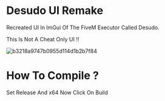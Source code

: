 # Desudo UI Remake

Recreated UI In ImGui Of The FiveM Executor Called Desudo.

This Is Not A Cheat Only UI !!

![b3218a9747b0955d114d1b2b7f84](https://user-images.githubusercontent.com/71116958/173095787-1f7bab00-a1a8-4150-a3d5-f46cb4c8bc0e.jpg)

# How To Compile ?

Set Release And x64
Now Click On Build

